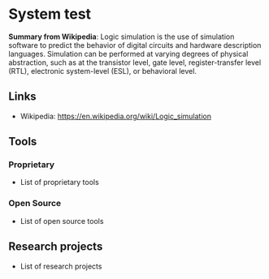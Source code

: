 # System test
**Summary from Wikipedia**: 
Logic simulation is the use of simulation software to predict the behavior of digital circuits and hardware description languages. Simulation can be performed at varying degrees of physical abstraction, such as at the transistor level, gate level, register-transfer level (RTL), electronic system-level (ESL), or behavioral level.

## Links
- Wikipedia: https://en.wikipedia.org/wiki/Logic_simulation

## Tools

### Proprietary
- List of proprietary tools

### Open Source
- List of open source tools

## Research projects
- List of research projects
